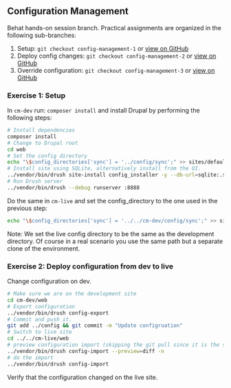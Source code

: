 ## Configuration Management
Behat hands-on session branch. Practical assignments are organized in the following sub-branches:

1. Setup: `git checkout config-management-1` or [view on GitHub](https://github.com/nuvoleweb/training/tree/config-management-1)
2. Deploy config changes: `git checkout config-management-2` or [view on GitHub](https://github.com/nuvoleweb/training/tree/config-management-2)
3. Override configuration: `git checkout config-management-3` or [view on GitHub](https://github.com/nuvoleweb/training/tree/config-management-3)

### Exercise 1: Setup


In `cm-dev` run: `composer install` and install Drupal by performing the following steps:

```bash
# Install dependencies
composer install
# Change to Drupal root
cd web
# Set the config directory
echo "\$config_directories['sync'] = '../config/sync';" >> sites/default/settings.php
# Install site using SQLite, alternatively install from the UI.
../vendor/bin/drush site-install config_installer -y --db-url=sqlite:.sqlite --account-name=admin --account-pass=admin
# Run Drush server
../vendor/bin/drush --debug runserver :8888
```

Do the same in `cm-live` and set the config_directory to the one used in the previous step:
```bash
echo "\$config_directories['sync'] = '../../cm-dev/config/sync';" >> sites/default/settings.php
```
Note: We set the live config directory to be the same as the development directory.
Of course in a real scenario you use the same path but a separate clone of the environment.



### Exercise 2: Deploy configuration from dev to live

Change configuration on dev.

```bash
# Make sure we are on the development site
cd cm-dev/web
# Export configuration
../vendor/bin/drush config-export
# Commit and push it.
git add ../config && git commit -m "Update configruation"
# Switch to live site
cd ../../cm-live/web
# preview configuration import (skipping the git pull since it is the same repo here)
../vendor/bin/drush config-import --preview=diff -n
# do the import
../vendor/bin/drush config-import
```

Verify that the configuration changed on the live site.
